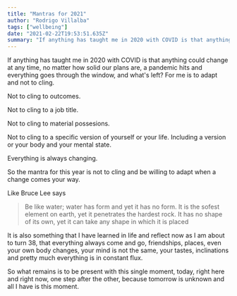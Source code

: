 ```yaml
---
title: "Mantras for 2021"
author: "Rodrigo Villalba"
tags: ["wellbeing"]
date: "2021-02-22T19:53:51.635Z"
summary: "If anything has taught me in 2020 with COVID is that anything could change at any time"
---
```


If anything has taught me in 2020 with COVID is that anything could change at any time, no matter how solid our plans are, a pandemic hits and everything goes through the window, and what's left? For me is to adapt and not to cling.

Not to cling to outcomes.

Not to cling to a job title.

Not to cling to material possesions.

Not to cling to a specific version of yourself or your life. Including a version or your body and your mental state.

Everything is always changing.

So the mantra for this year is not to cling and be willing to adapt when a change comes your way.

Like Bruce Lee says

> Be like water; water has form and yet it has no form. It is the sofest element on earth, yet it penetrates the hardest rock. It has no shape of its own, yet it can take any shape in which it is placed

It is also something that I have learned in life and reflect now as I am about to turn 38, that everything always come and go, friendships, places, even your own body changes, your mind is not the same, your tastes, inclinations and pretty much everything is in constant flux.

So what remains is to be present with this single moment, today, right here and right now, one step after the other, because tomorrow is unknown and all I have is this moment.
